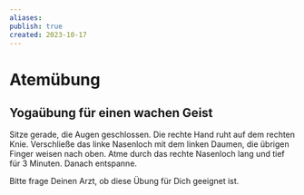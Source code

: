 ```yaml
---
aliases: 
publish: true
created: 2023-10-17
---
```

# Atemübung

## Yogaübung für einen wachen Geist

Sitze gerade, die Augen geschlossen. Die rechte Hand ruht auf dem rechten Knie. Verschließe das linke Nasenloch mit dem linken Daumen, die übrigen Finger weisen nach oben. Atme durch das rechte Nasenloch lang und tief für 3 Minuten. Danach entspanne.

Bitte frage Deinen Arzt, ob diese Übung für Dich geeignet ist.